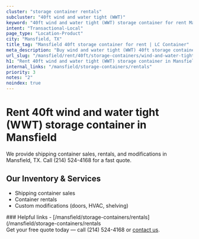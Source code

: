 ```yaml
---
cluster: "storage container rentals"
subcluster: "40ft wind and water tight (WWT)"
keyword: "40ft wind and water tight (WWT) storage container for rent Mansfield, TX"
intent: "Transactional-Local"
page_type: "Location-Product"
city: "Mansfield, TX"
title_tag: "Mansfield 40ft storage container for rent | LC Container"
meta_description: "Buy wind and water tight (WWT) 40ft storage container rent with local delivery in Mansfield, TX. LC Container — local Since 2003. Request a fast quote today."
url_slug: "/mansfield/rent/40ft/storage-containers/wind-and-water-tight-wwt"
h1: "Rent 40ft wind and water tight (WWT) storage container in Mansfield"
internal_links: "/mansfield/storage-containers/rentals"
priority: 3
notes: "2"
noindex: true
---
```


# Rent 40ft wind and water tight (WWT) storage container in Mansfield

We provide shipping container sales, rentals, and modifications in Mansfield, TX. Call (214) 524-4168 for a fast quote.

## Our Inventory & Services
- Shipping container sales
- Container rentals
- Custom modifications (doors, HVAC, shelving)

<div data-section="internal-links">
### Helpful links
- [/mansfield/storage-containers/rentals](/mansfield/storage-containers/rentals
</div>

<div data-section="cta">
Get your free quote today — call (214) 524-4168 or <a href="/contact">contact us</a>.
</div>

<script type="application/ld+json">{"@context":"https://schema.org","@type":"FAQPage","mainEntity":[{"@type":"Question","name":"How much does delivery cost in Mansfield, TX?","acceptedAnswer":{"@type":"Answer","text":"Delivery costs vary by distance and container size. Most deliveries in Mansfield, TX range from $150-$300. Call (214) 524-4168 for an exact quote based on your specific location."}},{"@type":"Question","name":"Do you offer financing or payment plans?","acceptedAnswer":{"@type":"Answer","text":"We accept major credit cards, checks, and can discuss commercial terms for bulk purchases. Call (214) 524-4168 to discuss options."}},{"@type":"Question","name":"Can you customize containers in Mansfield, TX?","acceptedAnswer":{"@type":"Answer","text":"Yes — we perform modifications like doors, HVAC, insulation, and shelving. Request a custom quote at (214) 524-4168 or via our contact form."}}]}</script>
